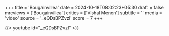 +++
title = 'Bougainvillea'
date = 2024-10-18T08:02:23+05:30
draft = false
mreviews = ['Bougainvillea']
critics = ['Vishal Menon']
subtitle = ''
media = 'video'
source = '_eQDsBPZvzI'
score = 7
+++

{{< youtube id="_eQDsBPZvzI" >}}
